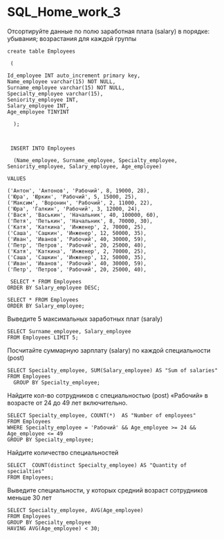 # SQL_Home_work_3
Отсортируйте данные по полю заработная плата (salary) в порядке: убывания; возрастания для каждой группы
   
    create table Employees
   
     (
   
    Id_employee INT auto_increment primary key,
    Name_employee varchar(15) NOT NULL,
    Surname_employee varchar(15) NOT NULL,
    Specialty_employee varchar(15),
    Seniority_employee INT,
    Salary_employee INT,
    Age_employee TINYINT
   
      );

   
  
     INSERT INTO Employees 
      
      (Name_employee, Surname_employee, Specialty_employee, Seniority_employee, Salary_employee, Age_employee)
   
    VALUES
    
    ('Антон', 'Антонов', 'Рабочий', 8, 19000, 28),
    ('Юра', 'Юркин', 'Рабочий', 5, 15000, 25),
    ('Максим', 'Воронин', 'Рабочий', 2, 11000, 22),
    ('Юра', 'Галкин', 'Рабочий', 3, 12000, 24),
    ('Вася', 'Васькин', 'Начальник', 40, 100000, 60),
    ('Петя', 'Петькин', 'Начальник', 8, 70000, 30),
    ('Катя', 'Каткина', 'Инженер', 2, 70000, 25),
    ('Саша', 'Сашкин', 'Инженер', 12, 50000, 35),
    ('Иван', 'Иванов', 'Рабочий', 40, 30000, 59),
    ('Петр', 'Петров', 'Рабочий', 20, 25000, 40),
    ('Катя', 'Каткина', 'Инженер', 2, 70000, 25),
    ('Саша', 'Сашкин', 'Инженер', 12, 50000, 35),
    ('Иван', 'Иванов', 'Рабочий', 40, 30000, 59),
    ('Петр', 'Петров', 'Рабочий', 20, 25000, 40),
     
     SELECT * FROM Employees 
    ORDER BY Salary_employee DESC;

    SELECT * FROM Employees 
    ORDER BY Salary_employee;
    
Выведите 5 максимальных заработных плат (saraly)
 
    SELECT Surname_employee, Salary_employee  
    FROM Employees LIMIT 5;
  
Посчитайте суммарную зарплату (salary) по каждой специальности (роst)


    SELECT Specialty_employee, SUM(Salary_employee) AS "Sum of salaries"
    FROM Employees
      GROUP BY Specialty_employee;

Найдите кол-во сотрудников с специальностью (post) «Рабочий» в возрасте от 24 до 49 лет включительно.
  
    SELECT Specialty_employee, COUNT(*)  AS "Number of employees"
    FROM Employees 
    WHERE Specialty_employee = 'Рабочий' && Age_employee >= 24 && Age_employee <= 49
    GROUP BY Specialty_employee;

Найдите количество специальностей
   
    SELECT  COUNT(distinct Specialty_employee) AS "Quantity of specialties"
    FROM Employees;

Выведите специальности, у которых средний возраст сотрудников меньше 30 лет

    SELECT Specialty_employee, AVG(Age_employee)
    FROM Employees 
    GROUP BY Specialty_employee
    HAVING AVG(Age_employee) < 30;
